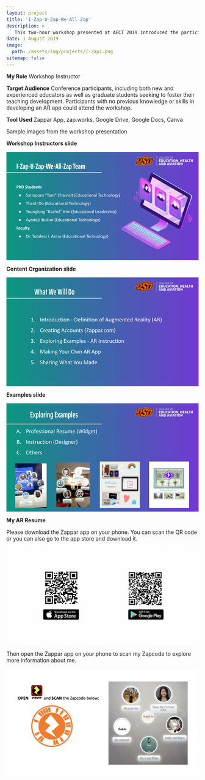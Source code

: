 ```yaml
---
layout: project
title: 'I-Zap-U-Zap-We-All-Zap'
description: >
   This two-hour workshop presented at AECT 2019 introduced the participants to a platform for creating an Augmented Reality (AR) app. I and other workshop instructors identified the goal that helped participants gain confidence in integrating AR into their professional portfolios. Participants created their own materials such as resumes or instructional artifacts with the Zappar app.
date: 1 August 2019
image: 
  path: /assets/img/projects/I-Zap1.png
sitemap: false
---
```


**My Role** Workshop Instructor

**Target Audience** Conference participants, including both new and experienced educators as well as graduate students seeking to foster their teaching development. Participants with no previous knowledge or skills in developing an AR app could attend the workshop.

**Tool Used** Zappar App, zap.works, Google Drive, Google Docs, Canva

Sample images from the workshop presentation

**Workshop Instructors slide**

​<img align="center" src="/assets/img/projects/I-Zap2.png">

**Content Organization slide**

​<img align="center" src="/assets/img/projects/I-Zap3.png">

**Examples slide**

​<img align="center" src="/assets/img/projects/I-Zap4.png">

**My AR Resume** 

Please download the Zappar app on your phone. You can scan the QR code or you can also go to the app store and download it.

​<img align="center" src="/assets/img/projects/Zappar_download.png">

Then open the Zappar app on your phone to scan my Zapcode to explore more information about me.

​<img align="center" src="/assets/img/projects/Scan_Zapcode.png">
